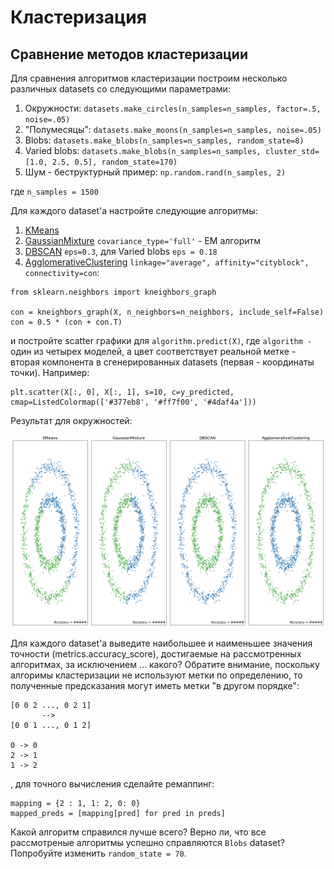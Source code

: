 # Кластеризация



## Сравнение методов кластеризации

Для сравнения алгоритмов кластеризации построим несколько различных datasets со следующими параметрами:

1. Окружности: `datasets.make_circles(n_samples=n_samples, factor=.5, noise=.05)`
2. "Полумесяцы": `datasets.make_moons(n_samples=n_samples, noise=.05)`
3. Blobs: `datasets.make_blobs(n_samples=n_samples, random_state=8)`
4. Varied blobs: `datasets.make_blobs(n_samples=n_samples, cluster_std=[1.0, 2.5, 0.5], random_state=170)`
5. Шум - беструктурный пример: `np.random.rand(n_samples, 2)`

где `n_samples = 1500`


Для каждого dataset'а настройте следующие алгоритмы:

1. [KMeans](http://scikit-learn.org/stable/modules/clustering.html#k-means)
2. [GaussianMixture](http://scikit-learn.org/stable/modules/mixture.html#mixture) `covariance_type='full'` - EM алгоритм
3. [DBSCAN](http://scikit-learn.org/stable/modules/clustering.html#dbscan) `eps=0.3`, для Varied blobs `eps = 0.18`
4. [AgglomerativeClustering](http://scikit-learn.org/stable/modules/clustering.html#hierarchical-clustering) `linkage="average", affinity="cityblock", connectivity=con`:

```
from sklearn.neighbors import kneighbors_graph

con = kneighbors_graph(X, n_neighbors=n_neighbors, include_self=False)
con = 0.5 * (con + con.T)
```

и постройте scatter графики для `algorithm.predict(X)`, где `algorithm - ` один из четырех моделей, а цвет соответствует реальной метке - вторая компонента в сгенерированных datasets (первая - координаты точки). Например:

```
plt.scatter(X[:, 0], X[:, 1], s=10, c=y_predicted, cmap=ListedColormap(['#377eb8', '#ff7f00', '#4daf4a']))
```

Результат для окружностей:

![example](scatters.png)


Для каждого dataset'a выведите наибольшее и наименьшее значения точности (metrics.accuracy_score), достигаемые на рассмотренных алгоритмах, за исключением ... какого? Обратите внимание, поскольку алгоримы кластеризации не используют метки по определению, то полученные предсказания могут иметь метки "в другом порядке":

```
[0 0 2 ..., 0 2 1]
       -->
[0 0 1 ..., 0 1 2]

0 -> 0
2 -> 1
1 -> 2
```

, для точного вычисления сделайте ремаппинг:

```
mapping = {2 : 1, 1: 2, 0: 0}
mapped_preds = [mapping[pred] for pred in preds]
```

Какой алгоритм справился лучше всего?
Верно ли, что все рассмотреные алгоритмы успешно справляются `Blobs` dataset? Попробуйте изменить `random_state = 70`.



